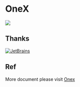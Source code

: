# OneX
![](https://cdn4.iconfinder.com/data/icons/space-and-astronomy-1/800/rocket-128.png)

## Thanks
[![JetBrains](https://resources.jetbrains.com/storage/products/company/brand/logos/jb_beam.svg)](https://www.jetbrains.com/?from=onex-boot)

## Ref
More document please visit [Onex](https://onex.nb6868.com)
